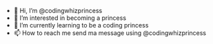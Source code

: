 - 👋 Hi, I’m @codingwhizprincess
- 👀 I’m interested in becoming a princess
- 🌱 I’m currently learning to be a coding princess
- 📫 How to reach me send ma message using @codingwhizprincess

<!---
codingwhizprincess/codingwhizprincess is a ✨ special ✨ repository because its `README.md` (this file) appears on your GitHub profile.
You can click the Preview link to take a look at your changes.
--->
